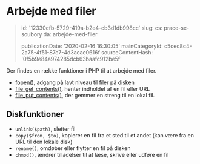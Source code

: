 Arbejde med filer
=================

> id: '12330cfb-5729-419a-b2e4-cb3d1db998cc'
> slug:
> 	cs: prace-se-soubory
> 	da: arbejde-med-filer
> 
> publicationDate: '2020-02-16 16:30:05'
> mainCategoryId: c5cec8c4-2a75-4f51-87c7-4d3acac0616f
> sourceContentHash: '0f5b9e84a974285dcb63baafc912be5f'

Der findes en række funktioner i PHP til at arbejde med filer.

- <a href="/fopen">fopen()</a>, adgang på lavt niveau til filer på disken
- <a href="/file-get-contents">file_get_contents()</a>, henter indholdet af en fil eller URL
- <a href="/file-put-contents">file_put_contents()</a>, der gemmer en streng til en lokal fil.

Diskfunktioner
--------------

- `unlink($path)`, sletter fil
- `copy($from, $to)`, kopierer en fil fra et sted til et andet (kan være fra en URL til den lokale disk)
- `rename()`, omdøber eller flytter en fil på disken
- `chmod()`, ændrer tilladelser til at læse, skrive eller udføre en fil
